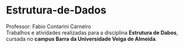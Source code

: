 # Estrutura-de-Dados
Professor: Fabio Contarini Carneiro<br>
Trabalhos e atividades realizadas para a disciplina <b>Estrutura de Dabos</b>, cursada no <b>campus Barra da Universidade Veiga de Almeida</b>.

